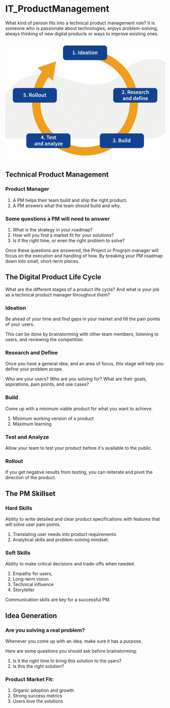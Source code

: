 # IT_ProductManagement

What kind of person fits into a technical product management role?
It is someone who is passionate about technologies, enjoys problem-solving, always thinking of new digital products or ways to improve existing ones.

![Alt text](images/technical-pm-phases.jpg)

## Technical Product Management
### Product Manager
  1. A PM helps their team build and ship the right product.
  2. A PM answers what the team should build and why.

### Some questions a PM will need to answer
  1. What is the strategy in your roadmap?
  2. How will you find a market fit for your solutions?
  3. Is it the right time, or even the right problem to solve?

Once these questions are answered, the Project or Program manager will focus on the execution and handling of how. By breaking your PM roadmap down into small, short-term pieces.


## The Digital Product Life Cycle
What are the different stages of a product life cycle?
And what is your job as a technical product manager throughout them?

### Ideation
Be ahead of your time and find gaps in your market and fill the pain points of your users.

This can be done by brainstorming with other team members, listening to users, and reviewing the competition.

### Research and Define
Once you have a general idea, and an area of focus, this stage will help you define your problem scope.

Who are your users? Who are you solving for? What are their goals, aspirations, pain points, and use cases?

### Build
Come up with a minimum viable product for what you want to achieve.

1. Minimum working version of a product
2. Maximum learning

### Test and Analyze
Allow your team to test your product before it's available to the public.

### Rollout
If you get negative results from testing, you can reiterate and pivot the direction of the product.


## The PM Skillset
### Hard Skills
Ability to write detailed and clear product specifications with features that will solve user pain points.

1. Translating user needs into product requirements
2. Analytical skills and problem-solving mindset.

### Soft Skills
Ability to make critical decisions and trade-offs when needed.

1. Empathy for users,
2. Long-term vision
3. Technical influence
4. Storyteller

Communication skills are key for a successful PM.


## Idea Generation
### Are you solving a real problem?
Whenever you come up with an idea, make sure it has a purpose.

Here are some questions you should ask before brainstorming:
1. Is it the right time to bring this solution to the users?
2. Is this the right solution?

### Product Market Fit:
1. Organic adoption and growth
2. Strong success metrics
3. Users love the solutions



